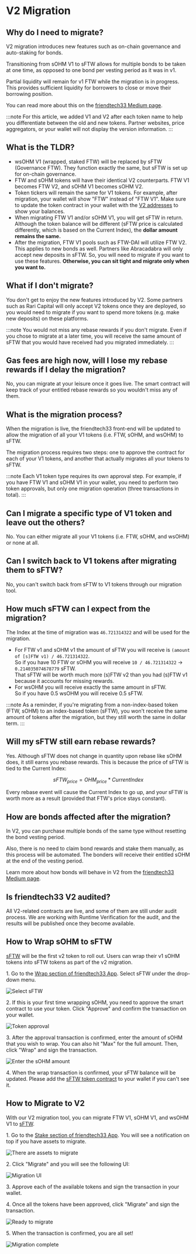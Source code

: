 # V2 Migration

## Why do I need to migrate?

V2 migration introduces new features such as on-chain governance and auto-staking for bonds.

Transitioning from sOHM V1 to sFTW allows for multiple bonds to be taken at one time, as opposed to one bond per vesting period as it was in v1.

Partial liquidity will remain for v1 FTW while the migration is in progress. This provides sufficient liquidity for borrowers to close or move their borrowing position.

You can read more about this on the [friendtech33 Medium page](https://olympusdao.medium.com/introducing-olympus-v2-c4ade14e9fe).

:::note
For this article, we added V1 and V2 after each token name to help you differentiate between the old and new tokens. Partner websites, price aggregators, or your wallet will not display the version information.
:::

## What is the TLDR?

* wsOHM V1 (wrapped, staked FTW) will be replaced by sFTW (Governance FTW). They function exactly the same, but sFTW is set up for on-chain governance.
* FTW and sOHM tokens will have their identical V2 counterparts. FTW V1 becomes FTW V2, and sOHM V1 becomes sOHM V2.
* Token tickers will remain the same for V1 tokens. For example, after migration, your wallet will show "FTW" instead of "FTW V1". Make sure to update the token contract in your wallet with the [V2 addresses](../contracts/tokens) to show your balances.
* When migrating FTW V1 and/or sOHM V1, you will get sFTW in return. Although the token balance will be different (sFTW price is calculated differently, which is based on the Current Index), the **dollar amount remains the same.**
* After the migration, FTW V1 pools such as FTW-DAI will utilize FTW V2. This applies to new bonds as well. Partners like Abracadabra will only accept new deposits in sFTW. So, you will need to migrate if you want to use these features. **Otherwise, you can sit tight and migrate only when you want to.**

## What if I don't migrate?

You don't get to enjoy the new features introduced by V2. Some partners such as Rari Capital will only accept V2 tokens once they are deployed, so you would need to migrate if you want to spend more tokens (e.g. make new deposits) on these platforms.

:::note
You would not miss any rebase rewards if you don't migrate. Even if you chose to migrate at a later time, you will receive the same amount of sFTW that you would have received had you migrated immediately.
:::

## Gas fees are high now, will I lose my rebase rewards if I delay the migration?

No, you can migrate at your leisure once it goes live. The smart contract will keep track of your entitled rebase rewards so you wouldn't miss any of them.

## What is the migration process?

When the migration is live, the friendtech33 front-end will be updated to allow the migration of all your V1 tokens (i.e. FTW, sOHM, and wsOHM) to sFTW.

The migration process requires two steps: one to approve the contract for each of your V1 tokens, and another that actually migrates all your tokens to sFTW.

:::note
Each V1 token type requires its own approval step. For example, if you have FTW V1 and sOHM V1 in your wallet, you need to perform two token approvals, but only one migration operation (three transactions in total).
:::

## Can I migrate a specific type of V1 token and leave out the others?

No. You can either migrate all your V1 tokens (i.e. FTW, sOHM, and wsOHM) or none at all.

## Can I switch back to V1 tokens after migrating them to sFTW?

No, you can't switch back from sFTW to V1 tokens through our migration tool.

## How much sFTW can I expect from the migration?

The Index at the time of migration was `46.721314322` and will be used for the migration.

* For FTW v1 and sOHM v1 the amount of sFTW you will receive is `(amount of [s]FTW v1) / 46.721314322`.\
  So if you have 10 FTW or sOHM you will receive `10 / 46.721314322` → `0.214035074678779` sFTW.\
  That sFTW will be worth much more (s)FTW v2 than you had (s)FTW v1 because it accounts for missing rewards.
* For wsOHM you will receive exactly the same amount in sFTW.\
  So if you have 0.5 wsOHM you will receive 0.5 sFTW.

:::note
As a reminder, if you're migrating from a non-index-based token (FTW, sOHM) to an index-based token (sFTW), you won't receive the same amount of tokens after the migration, but they still worth the same in dollar term.
:::

## Will my sFTW still earn rebase rewards?

Yes. Although sFTW does not change in quantity upon rebase like sOHM does, it still earns you rebase rewards. This is because the price of sFTW is tied to the Current Index:

$$
sFTW_{price} = OHM_{price} * CurrentIndex
$$

Every rebase event will cause the Current Index to go up, and your sFTW is worth more as a result (provided that FTW's price stays constant).

## How are bonds affected after the migration?

In V2, you can purchase multiple bonds of the same type without resetting the bond vesting period.

Also, there is no need to claim bond rewards and stake them manually, as this process will be automated. The bonders will receive their entitled sOHM at the end of the vesting period.

Learn more about how bonds will behave in V2 from the [friendtech33 Medium page](https://olympusdao.medium.com/introducing-olympus-v2-c4ade14e9fe).

## Is friendtech33 V2 audited?

All V2-related contracts are live, and some of them are still under audit process. We are working with Runtime Verification for the audit, and the results will be published once they become available.

## How to Wrap sOHM to sFTW

[sFTW](../contracts/tokens#sFTW) will be the first v2 token to roll out. Users
can wrap their v1 sOHM tokens into sFTW tokens as part of the v2 migration.

1\. Go to the [Wrap section of friendtech33 App](https://app.olympusdao.finance/#/wrap).
Select sFTW under the drop-down menu.

![Select sFTW](/gitbook/assets/using-the-website/migration_v2/select_sFTW.png)

2\. If this is your first time wrapping sOHM, you need to approve the smart contract
to use your token. Click "Approve" and confirm the transaction on your wallet.

![Token approval](/gitbook/assets/using-the-website/migration_v2/approve.png)

3\. After the approval transaction is confirmed, enter the amount of sOHM that
you wish to wrap. You can also hit "Max" for the full amount. Then, click "Wrap"
and sign the transaction.

![Enter the sOHM amount](/gitbook/assets/using-the-website/migration_v2/amount.png)

4\. When the wrap transaction is confirmed, your sFTW balance will be updated.
Please add the [sFTW token contract](../contracts/tokens#sFTW) to your wallet
if you can't see it.

## How to Migrate to V2

With our V2 migration tool, you can migrate FTW V1, sOHM V1, and wsOHM V1 to
[sFTW](../contracts/tokens#sFTW).

1\. Go to the [Stake section of friendtech33 App](https://app.olympusdao.finance/#/stake).
You will see a notification on top if you have assets to migrate.

![There are assets to migrate](/gitbook/assets/using-the-website/migration_v2/notification.png)

2\. Click "Migrate" and you will see the following UI:

![Migration UI](/gitbook/assets/using-the-website/migration_v2/ui2.png)

3\. Approve each of the available tokens and sign the transaction in your wallet.

4\. Once all the tokens have been approved, click "Migrate" and sign the transaction.

![Ready to migrate](/gitbook/assets/using-the-website/migration_v2/approve_complete2.png)

5\. When the transaction is confirmed, you are all set!

![Migration complete](/gitbook/assets/using-the-website/migration_v2/migrate_complete.png)